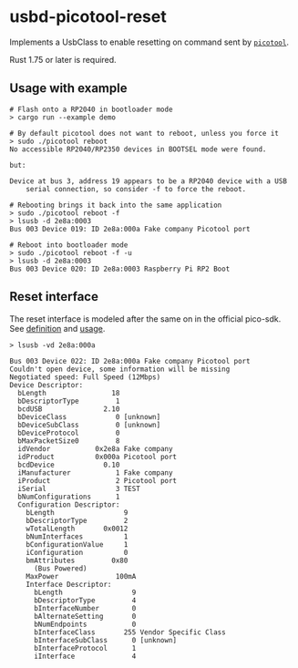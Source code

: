 # usbd-picotool-reset

Implements a UsbClass to enable resetting on command sent by
[`picotool`](https://github.com/raspberrypi/picotool).

Rust 1.75 or later is required.

## Usage with example

```
# Flash onto a RP2040 in bootloader mode
> cargo run --example demo

# By default picotool does not want to reboot, unless you force it
> sudo ./picotool reboot
No accessible RP2040/RP2350 devices in BOOTSEL mode were found.

but:

Device at bus 3, address 19 appears to be a RP2040 device with a USB
    serial connection, so consider -f to force the reboot.

# Rebooting brings it back into the same application
> sudo ./picotool reboot -f
> lsusb -d 2e8a:0003
Bus 003 Device 019: ID 2e8a:000a Fake company Picotool port

# Reboot into bootloader mode
> sudo ./picotool reboot -f -u
> lsusb -d 2e8a:0003
Bus 003 Device 020: ID 2e8a:0003 Raspberry Pi RP2 Boot
```

## Reset interface

The reset interface is modeled after the same on in the official pico-sdk.
See [definition](https://github.com/raspberrypi/pico-sdk/blob/2.0.0/src/rp2_common/pico_stdio_usb/stdio_usb_descriptors.c#L109)
and [usage](https://github.com/raspberrypi/pico-sdk/blob/2.0.0/src/rp2_common/pico_stdio_usb/reset_interface.c).

```
> lsusb -vd 2e8a:000a

Bus 003 Device 022: ID 2e8a:000a Fake company Picotool port
Couldn't open device, some information will be missing
Negotiated speed: Full Speed (12Mbps)
Device Descriptor:
  bLength                18
  bDescriptorType         1
  bcdUSB               2.10
  bDeviceClass            0 [unknown]
  bDeviceSubClass         0 [unknown]
  bDeviceProtocol         0
  bMaxPacketSize0         8
  idVendor           0x2e8a Fake company
  idProduct          0x000a Picotool port
  bcdDevice            0.10
  iManufacturer           1 Fake company
  iProduct                2 Picotool port
  iSerial                 3 TEST
  bNumConfigurations      1
  Configuration Descriptor:
    bLength                 9
    bDescriptorType         2
    wTotalLength       0x0012
    bNumInterfaces          1
    bConfigurationValue     1
    iConfiguration          0
    bmAttributes         0x80
      (Bus Powered)
    MaxPower              100mA
    Interface Descriptor:
      bLength                 9
      bDescriptorType         4
      bInterfaceNumber        0
      bAlternateSetting       0
      bNumEndpoints           0
      bInterfaceClass       255 Vendor Specific Class
      bInterfaceSubClass      0 [unknown]
      bInterfaceProtocol      1
      iInterface              4
```
